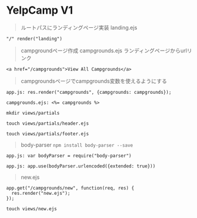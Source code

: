 # YelpCamp V1

>ルートパスにランディングページ実装 landing.ejs

`"/" render("landing")`

>campgroundページ作成 campgrounds.ejs ランディングページからurlリンク

`<a href="/campgrounds">View All Campgrounds</a>`

>campgroundsページでcampgrounds変数を使えるようにする

`app.js: res.render("campgrounds", {campgrounds: campgrounds});`

`campgrounds.ejs: <%= campgrounds %>`

`mkdir views/partials`

`touch views/partials/header.ejs`

`touch views/partials/footer.ejs`

>body-parser
`npm install body-parser --save`

`app.js: var bodyParser = require("body-parser")`

`app.js: app.use(bodyParser.urlencoded({extended: true}))`

>new.ejs

```
app.get("/campgrounds/new", function(req, res) {
  res.render("new.ejs");
});
```

`touch views/new.ejs`